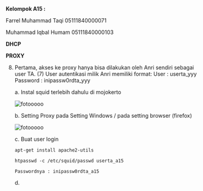 **Kelompok A15 :**

Farrel Muhammad Taqi     05111840000071

Muhammad Iqbal Humam     05111840000103

**DHCP**

**PROXY**

8. Pertama, akses ke proxy hanya bisa dilakukan oleh Anri sendiri sebagai user TA. (7) User autentikasi milik Anri memiliki format: User : userta_yyy Password : inipassw0rdta_yyy

    a. Instal squid terlebih dahulu di mojokerto
    
    ![fotooooo](https://github.com/farrelmt/Jarkom_Modul2_Lapres_A15/blob/main/screenshot/7.1.png)
    
    b. Setting Proxy pada Setting Windows / pada setting browser (firefox)
    
    ![fotooooo](https://github.com/farrelmt/Jarkom_Modul2_Lapres_A15/blob/main/screenshot/7.2.png)
    
    c. Buat user login
    
    ```apt-get install apache2-utils```

    ```htpasswd -c /etc/squid/passwd userta_a15```

    ```Passwordnya : inipassw0rdta_a15```
    
    d. 
